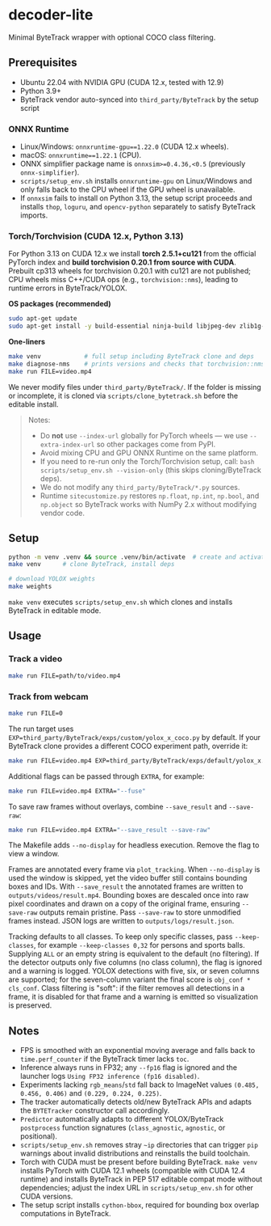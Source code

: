 # decoder-lite

Minimal ByteTrack wrapper with optional COCO class filtering.

## Prerequisites
- Ubuntu 22.04 with NVIDIA GPU (CUDA 12.x, tested with 12.9)
- Python 3.9+
- ByteTrack vendor auto-synced into `third_party/ByteTrack` by the setup script

### ONNX Runtime
- Linux/Windows: `onnxruntime-gpu==1.22.0` (CUDA 12.x wheels).
- macOS: `onnxruntime==1.22.1` (CPU).
- ONNX simplifier package name is `onnxsim>=0.4.36,<0.5` (previously `onnx-simplifier`).
- `scripts/setup_env.sh` installs `onnxruntime-gpu` on Linux/Windows and only
  falls back to the CPU wheel if the GPU wheel is unavailable.
- If `onnxsim` fails to install on Python 3.13, the setup script proceeds and
  installs `thop`, `loguru`, and `opencv-python` separately to satisfy ByteTrack
  imports.

### Torch/Torchvision (CUDA 12.x, Python 3.13)
For Python 3.13 on CUDA 12.x we install **torch 2.5.1+cu121** from the official PyTorch index and **build torchvision 0.20.1 from source with CUDA**. Prebuilt cp313 wheels for torchvision 0.20.1 with cu121 are not published; CPU wheels miss C++/CUDA ops (e.g., `torchvision::nms`), leading to runtime errors in ByteTrack/YOLOX.

**OS packages (recommended)**
```bash
sudo apt-get update
sudo apt-get install -y build-essential ninja-build libjpeg-dev zlib1g-dev libpng-dev ffmpeg
```

**One-liners**
```bash
make venv            # full setup including ByteTrack clone and deps
make diagnose-nms    # prints versions and checks that torchvision::nms is available
make run FILE=video.mp4
```

We never modify files under `third_party/ByteTrack/`. If the folder is missing or incomplete, it is cloned via `scripts/clone_bytetrack.sh` before the editable install.

> Notes:
> * Do **not** use `--index-url` globally for PyTorch wheels — we use `--extra-index-url` so other packages come from PyPI.
> * Avoid mixing CPU and GPU ONNX Runtime on the same platform.
> * If you need to re-run only the Torch/Torchvision setup, call:
>   `bash scripts/setup_env.sh --vision-only` (this skips cloning/ByteTrack deps).
> * We do not modify any `third_party/ByteTrack/*.py` sources.
> * Runtime `sitecustomize.py` restores `np.float`, `np.int`, `np.bool`, and
>   `np.object` so ByteTrack works with NumPy 2.x without modifying vendor code.

## Setup
```bash
python -m venv .venv && source .venv/bin/activate  # create and activate venv
make venv      # clone ByteTrack, install deps

# download YOLOX weights
make weights
```
`make venv` executes `scripts/setup_env.sh` which clones and installs ByteTrack in editable mode.

## Usage
### Track a video
```bash
make run FILE=path/to/video.mp4
```

### Track from webcam
```bash
make run FILE=0
```

The run target uses `EXP=third_party/ByteTrack/exps/custom/yolox_x_coco.py` by default. If your
ByteTrack clone provides a different COCO experiment path, override it:

```bash
make run FILE=video.mp4 EXP=third_party/ByteTrack/exps/default/yolox_x.py
```

Additional flags can be passed through `EXTRA`, for example:

```bash
make run FILE=video.mp4 EXTRA="--fuse"
```

To save raw frames without overlays, combine `--save_result` and `--save-raw`:

```bash
make run FILE=video.mp4 EXTRA="--save_result --save-raw"
```

The Makefile adds `--no-display` for headless execution. Remove the flag to view a window.

Frames are annotated every frame via `plot_tracking`. When `--no-display` is
used the window is skipped, yet the video buffer still contains bounding boxes
and IDs. With `--save_result` the annotated frames are written to
`outputs/videos/result.mp4`. Bounding boxes are descaled once into raw pixel
coordinates and drawn on a copy of the original frame, ensuring `--save-raw`
outputs remain pristine. Pass `--save-raw` to store unmodified frames instead.
JSON logs are written to `outputs/logs/result.json`.

Tracking defaults to all classes. To keep only specific classes, pass
`--keep-classes`, for example `--keep-classes 0,32` for persons and sports
balls. Supplying `ALL` or an empty string is equivalent to the default (no
filtering). If the detector outputs only five columns (no class column), the
flag is ignored and a warning is logged. YOLOX detections with five, six, or
seven columns are supported; for the seven-column variant the final score is
``obj_conf * cls_conf``. Class filtering is "soft": if the filter removes all
detections in a frame, it is disabled for that frame and a warning is emitted so
visualization is preserved.

## Notes
- FPS is smoothed with an exponential moving average and falls back to
  ``time.perf_counter`` if the ByteTrack timer lacks ``toc``.
- Inference always runs in FP32; any `--fp16` flag is ignored and the launcher logs `Using FP32 inference (fp16 disabled)`.
- Experiments lacking `rgb_means`/`std` fall back to ImageNet values `(0.485, 0.456, 0.406)` and `(0.229, 0.224, 0.225)`.
- The tracker automatically detects old/new ByteTrack APIs and adapts the `BYTETracker`
  constructor call accordingly.
- `Predictor` automatically adapts to different YOLOX/ByteTrack `postprocess`
  function signatures (``class_agnostic``, ``agnostic``, or positional).
- `scripts/setup_env.sh` removes stray `~ip` directories that can trigger
  `pip` warnings about invalid distributions and reinstalls the build toolchain.
- Torch with CUDA must be present before building ByteTrack. `make venv` installs
  PyTorch with CUDA 12.1 wheels (compatible with CUDA 12.4 runtime) and installs
  ByteTrack in PEP 517 editable compat mode without dependencies; adjust the
  index URL in `scripts/setup_env.sh` for other CUDA versions.
- The setup script installs `cython-bbox`, required for bounding box overlap
  computations in ByteTrack.

